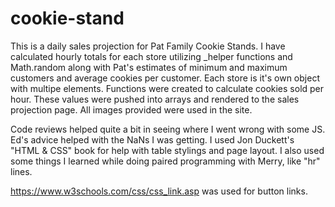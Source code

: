 # cookie-stand
This is a daily sales projection for Pat Family Cookie Stands. I have calculated hourly totals for each store utilizing _helper functions and Math.random along with Pat's estimates of minimum and maximum customers and average cookies per customer. 
Each store is it's own object with multipe elements. Functions were created to calculate cookies sold per hour. These values were pushed into arrays and rendered to the sales projection page. 
All images provided were used in the site. 

Code reviews helped quite a bit in seeing where I went wrong with some JS. Ed's advice helped with the NaNs I was getting. I used Jon Duckett's "HTML & CSS" book for help with table stylings and page layout. I also used some things I learned while doing paired programming with Merry, like "hr" lines. 

https://www.w3schools.com/css/css_link.asp was used for button links.